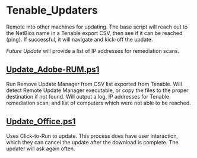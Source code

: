 # Tenable_Updaters

Remote into other machines for updating. The base script will reach out to the NetBios name in a Tenable export CSV, then see if it can be reached (ping). If successful, it will navigate and kick-off the update.

*Future Update* will provide a list of IP addresses for remediation scans.

## [Update_Adobe-RUM.ps1](https://raw.githubusercontent.com/Rvolvr/Tenable_Updaters/main/Update_Adobe-RUM.ps1)

Run Remove Update Manager from CSV list exported from Tenable. Will detect Remote Update Manager executable, or copy the files to the proper destination if not found. Will output a log, IP addresses for Tenable remediation scan, and list of computers which were not able to be reached.

## [Update_Office.ps1](https://raw.githubusercontent.com/Rvolvr/Tenable_Updaters/main/Update_Office.ps1)

Uses Click-to-Run to update. This process does have user interaction, which they can cancel the update after the download is complete. The updater will ask again often.
